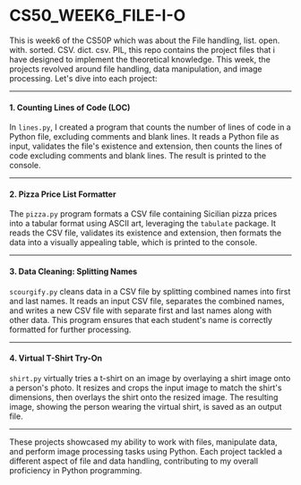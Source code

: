 # CS50_WEEK6_FILE-I-O
This is week6 of the CS50P which was about the File handling, list. open. with. sorted. CSV. dict. csv. PIL, this repo contains the project files that i have designed to implement the theoretical knowledge. This week, the projects revolved around file handling, data manipulation, and image processing. Let's dive into each project:

---

#### 1. Counting Lines of Code (LOC)

In `lines.py`, I created a program that counts the number of lines of code in a Python file, excluding comments and blank lines. It reads a Python file as input, validates the file's existence and extension, then counts the lines of code excluding comments and blank lines. The result is printed to the console.

---

#### 2. Pizza Price List Formatter

The `pizza.py` program formats a CSV file containing Sicilian pizza prices into a tabular format using ASCII art, leveraging the `tabulate` package. It reads the CSV file, validates its existence and extension, then formats the data into a visually appealing table, which is printed to the console.

---

#### 3. Data Cleaning: Splitting Names

`scourgify.py` cleans data in a CSV file by splitting combined names into first and last names. It reads an input CSV file, separates the combined names, and writes a new CSV file with separate first and last names along with other data. This program ensures that each student's name is correctly formatted for further processing.

---

#### 4. Virtual T-Shirt Try-On

`shirt.py` virtually tries a t-shirt on an image by overlaying a shirt image onto a person's photo. It resizes and crops the input image to match the shirt's dimensions, then overlays the shirt onto the resized image. The resulting image, showing the person wearing the virtual shirt, is saved as an output file.

---

These projects showcased my ability to work with files, manipulate data, and perform image processing tasks using Python. Each project tackled a different aspect of file and data handling, contributing to my overall proficiency in Python programming.
